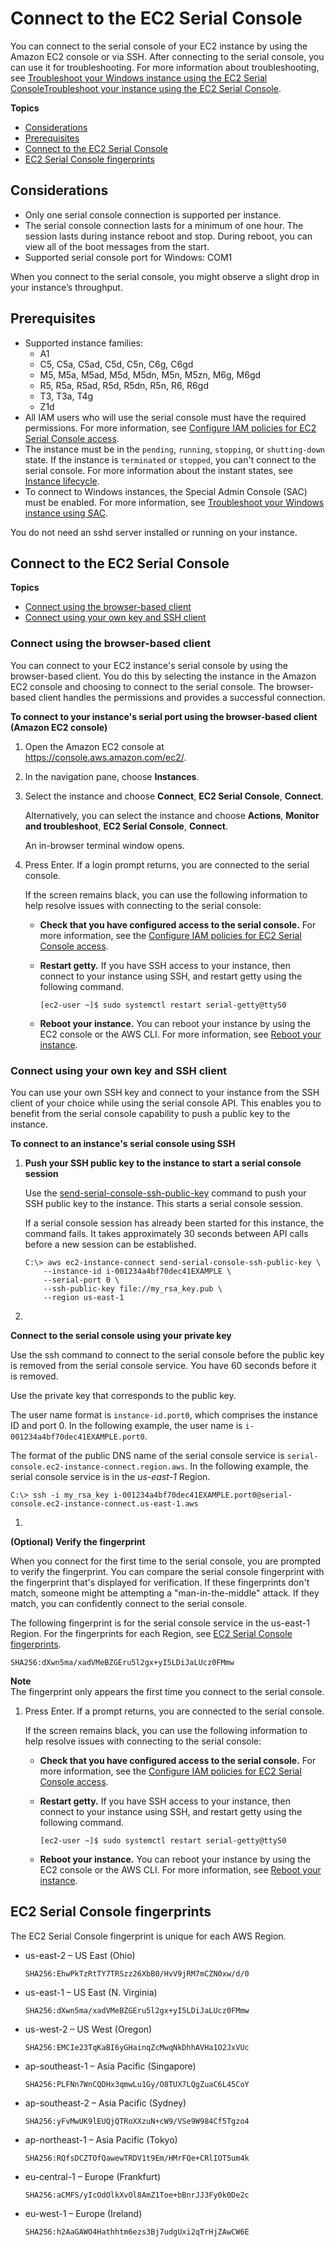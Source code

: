 # Connect to the EC2 Serial Console<a name="connect-to-serial-console"></a>

You can connect to the serial console of your EC2 instance by using the Amazon EC2 console or via SSH\. After connecting to the serial console, you can use it for troubleshooting\. For more information about troubleshooting, see [Troubleshoot your Windows instance using the EC2 Serial ConsoleTroubleshoot your instance using the EC2 Serial Console](troubleshoot-using-serial-console.md)\.

**Topics**
+ [Considerations](#sc-considerations)
+ [Prerequisites](#sc-prerequisites)
+ [Connect to the EC2 Serial Console](#sc-connection-methods)
+ [EC2 Serial Console fingerprints](#sc-fingerprints)

## Considerations<a name="sc-considerations"></a>
+ Only one serial console connection is supported per instance\.
+ The serial console connection lasts for a minimum of one hour\. The session lasts during instance reboot and stop\. During reboot, you can view all of the boot messages from the start\.
+ Supported serial console port for Windows: COM1

When you connect to the serial console, you might observe a slight drop in your instance’s throughput\.

## Prerequisites<a name="sc-prerequisites"></a>
+ Supported instance families:
  + A1
  + C5, C5a, C5ad, C5d, C5n, C6g, C6gd
  + M5, M5a, M5ad, M5d, M5dn, M5n, M5zn, M6g, M6gd
  + R5, R5a, R5ad, R5d, R5dn, R5n, R6, R6gd
  + T3, T3a, T4g
  + Z1d
+ All IAM users who will use the serial console must have the required permissions\. For more information, see [Configure IAM policies for EC2 Serial Console access](configure-access-to-serial-console.md#serial-console-iam)\.
+ The instance must be in the `pending`, `running`, `stopping`, or `shutting-down` state\. If the instance is `terminated` or `stopped`, you can't connect to the serial console\. For more information about the instant states, see [Instance lifecycle](ec2-instance-lifecycle.md)\.
+ To connect to Windows instances, the Special Admin Console (SAC) must be enabled\. For more information, see [Troubleshoot your Windows instance using SAC](troubleshooting-sac.md)\.

You do not need an sshd server installed or running on your instance\.

## Connect to the EC2 Serial Console<a name="sc-connection-methods"></a>

**Topics**
+ [Connect using the browser\-based client](#sc-connect-browser-based-client)
+ [Connect using your own key and SSH client](#sc-connect-SSH)

### Connect using the browser\-based client<a name="sc-connect-browser-based-client"></a>

You can connect to your EC2 instance's serial console by using the browser\-based client\. You do this by selecting the instance in the Amazon EC2 console and choosing to connect to the serial console\. The browser\-based client handles the permissions and provides a successful connection\.

**To connect to your instance's serial port using the browser\-based client \(Amazon EC2 console\)**

1. Open the Amazon EC2 console at [https://console\.aws\.amazon\.com/ec2/](https://console.aws.amazon.com/ec2/)\.

1. In the navigation pane, choose **Instances**\.

1. Select the instance and choose **Connect**, **EC2 Serial Console**, **Connect**\.

   Alternatively, you can select the instance and choose **Actions**, **Monitor and troubleshoot**, **EC2 Serial Console**, **Connect**\.

   An in\-browser terminal window opens\.

1. Press Enter\. If a login prompt returns, you are connected to the serial console\.

   If the screen remains black, you can use the following information to help resolve issues with connecting to the serial console:
   + **Check that you have configured access to the serial console\.** For more information, see the [Configure IAM policies for EC2 Serial Console access](configure-access-to-serial-console.md#serial-console-iam)\.
   + **Restart getty\.** If you have SSH access to your instance, then connect to your instance using SSH, and restart getty using the following command\.

     ```
     [ec2-user ~]$ sudo systemctl restart serial-getty@ttyS0
     ```
   + **Reboot your instance\.** You can reboot your instance by using the EC2 console or the AWS CLI\. For more information, see [Reboot your instance](ec2-instance-reboot.md)\.

### Connect using your own key and SSH client<a name="sc-connect-SSH"></a>

You can use your own SSH key and connect to your instance from the SSH client of your choice while using the serial console API\. This enables you to benefit from the serial console capability to push a public key to the instance\.

**To connect to an instance's serial console using SSH**

1. **Push your SSH public key to the instance to start a serial console session**

   Use the [send\-serial\-console\-ssh\-public\-key](https://docs.aws.amazon.com/cli/latest/reference/ec2-instance-connect/send-serial-console-ssh-public-key.html) command to push your SSH public key to the instance\. This starts a serial console session\.

   If a serial console session has already been started for this instance, the command fails\. It takes approximately 30 seconds between API calls before a new session can be established\.

   ```
   C:\> aws ec2-instance-connect send-serial-console-ssh-public-key \
       --instance-id i-001234a4bf70dec41EXAMPLE \
       --serial-port 0 \
       --ssh-public-key file://my_rsa_key.pub \
       --region us-east-1
   ```

1. 

**Connect to the serial console using your private key**

   Use the ssh command to connect to the serial console before the public key is removed from the serial console service\. You have 60 seconds before it is removed\.

   Use the private key that corresponds to the public key\.

   The user name format is `instance-id.port0`, which comprises the instance ID and port 0\. In the following example, the user name is `i-001234a4bf70dec41EXAMPLE.port0`\.

   The format of the public DNS name of the serial console service is `serial-console.ec2-instance-connect.region.aws`\. In the following example, the serial console service is in the *us\-east\-1* Region\.

   ```
   C:\> ssh -i my_rsa_key i-001234a4bf70dec41EXAMPLE.port0@serial-console.ec2-instance-connect.us-east-1.aws
   ```

1. 

**\(Optional\) Verify the fingerprint**

   When you connect for the first time to the serial console, you are prompted to verify the fingerprint\. You can compare the serial console fingerprint with the fingerprint that's displayed for verification\. If these fingerprints don't match, someone might be attempting a "man\-in\-the\-middle" attack\. If they match, you can confidently connect to the serial console\.

   The following fingerprint is for the serial console service in the us\-east\-1 Region\. For the fingerprints for each Region, see [EC2 Serial Console fingerprints](#sc-fingerprints)\.

   ```
   SHA256:dXwn5ma/xadVMeBZGEru5l2gx+yI5LDiJaLUcz0FMmw
   ```
**Note**  
The fingerprint only appears the first time you connect to the serial console\.

1. Press Enter\. If a prompt returns, you are connected to the serial console\.

   If the screen remains black, you can use the following information to help resolve issues with connecting to the serial console:
   + **Check that you have configured access to the serial console\.** For more information, see the [Configure IAM policies for EC2 Serial Console access](configure-access-to-serial-console.md#serial-console-iam)\.
   + **Restart getty\.** If you have SSH access to your instance, then connect to your instance using SSH, and restart getty using the following command\.

     ```
     [ec2-user ~]$ sudo systemctl restart serial-getty@ttyS0
     ```
   + **Reboot your instance\.** You can reboot your instance by using the EC2 console or the AWS CLI\. For more information, see [Reboot your instance](ec2-instance-reboot.md)\.

## EC2 Serial Console fingerprints<a name="sc-fingerprints"></a>

The EC2 Serial Console fingerprint is unique for each AWS Region\.
+ us\-east\-2 – US East \(Ohio\)

  ```
  SHA256:EhwPkTzRtTY7TRSzz26XbB0/HvV9jRM7mCZN0xw/d/0
  ```
+ us\-east\-1 – US East \(N\. Virginia\)

  ```
  SHA256:dXwn5ma/xadVMeBZGEru5l2gx+yI5LDiJaLUcz0FMmw
  ```
+ us\-west\-2 – US West \(Oregon\)

  ```
  SHA256:EMCIe23TqKaBI6yGHainqZcMwqNkDhhAVHa1O2JxVUc
  ```
+ ap\-southeast\-1 – Asia Pacific \(Singapore\)

  ```
  SHA256:PLFNn7WnCQDHx3qmwLu1Gy/O8TUX7LQgZuaC6L45CoY
  ```
+ ap\-southeast\-2 – Asia Pacific \(Sydney\)

  ```
  SHA256:yFvMwUK9lEUQjQTRoXXzuN+cW9/VSe9W984Cf5Tgzo4
  ```
+ ap\-northeast\-1 – Asia Pacific \(Tokyo\)

  ```
  SHA256:RQfsDCZTOfQawewTRDV1t9Em/HMrFQe+CRlIOT5um4k
  ```
+ eu\-central\-1 – Europe \(Frankfurt\)

  ```
  SHA256:aCMFS/yIcOdOlkXvOl8AmZ1Toe+bBnrJJ3Fy0k0De2c
  ```
+ eu\-west\-1 – Europe \(Ireland\)

  ```
  SHA256:h2AaGAWO4Hathhtm6ezs3Bj7udgUxi2qTrHjZAwCW6E
  ```

